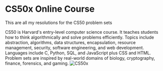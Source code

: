 # **CS50x Online Course**

This are all my resolutions for the CS50 problem sets

CS50 is Harvard's entry-level computer science course. It teaches students how to think algorithmically and solve problems efficiently. 
Topics include abstraction, algorithms, data structures, encapsulation, resource management, security, software engineering, and web development. 
Languages include C, Python, SQL, and JavaScript plus CSS and HTML.
Problem sets are inspired by real-world domains of biology, cryptography, finance, forensics, and gaming.
![CS50x](https://user-images.githubusercontent.com/51384667/93785871-7e87b080-fc26-11ea-9125-b89ca4579be4.png)
